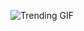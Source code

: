 
<!-- GIF_SECTION -->
![Trending GIF](https://media3.giphy.com/media/v1.Y2lkPThiYjIxNzcyMDU4ejZyYTF5emszc2xueXp0dmVneWdzd3E1ajd1dWRhN2g1amM3NyZlcD12MV9naWZzX3NlYXJjaCZjdD1n/l3q2zbskZp2j8wniE/giphy.gif)
<!-- END_GIF_SECTION -->
